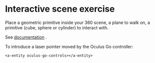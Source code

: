 # Interactive scene exercise

Place a geometric primitive inside your 360 scene, a plane to walk on, a primitive (cube, sphere or cylinder) to interact with.

See [documentation](https://aframe.io/docs/0.9.0/introduction/html-and-primitives.html) .

To introduce a laser pointer moved by the Oculus Go controller:

    <a-entity oculus-go-controls></a-entity>
